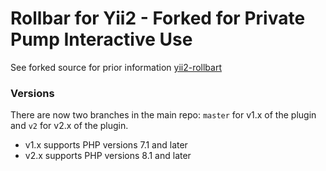 Rollbar for Yii2 - Forked for Private Pump Interactive Use
================

See forked source for prior information [yii2-rollbart](https://github.com/baibaratsky/yii2-rollbar)

### Versions

There are now two branches in the main repo: `master` for v1.x of the plugin and `v2` for v2.x of the plugin.

- v1.x supports PHP versions 7.1 and later
- v2.x supports PHP versions 8.1 and later

